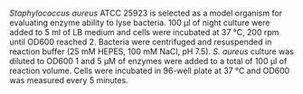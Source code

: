 *Staphylococcus aureus* ATCC 25923 is selected as a model organism for evaluating enzyme ability to lyse bacteria. 100 µl of night culture were added to 5 ml of LB medium and cells were incubated at 37 °C, 200 rpm until OD600 reached 2. Bacteria were centrifuged and resuspended in reaction buffer (25 mM HEPES, 100 mM NaCl, pH 7.5). *S. aureus* culture was diluted to OD600 1 and 5 µM of enzymes were added to a total of 100 µl of reaction volume. Cells were incubated in 96-well plate at 37 °C and OD600 was measured every 5 minutes. 
